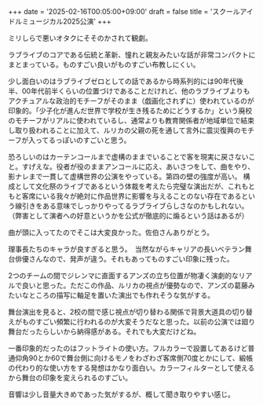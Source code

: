 +++
date = '2025-02-16T00:05:00+09:00'
draft = false
title = 'スクールアイドルミュージカル2025公演'
+++


ミリしらで悪いオタクにそそのかされて観劇。

ラブライブのコアである伝統と革新、憧れと親友みたいな話が非常コンパクトにまとまっている。ものすごい良いがものすごい布教しにくい。

少し面白いのはラブライブゼロとしての話であるから時系列的には90年代後半、00年代前半くらいの位置づけであることだけれど、他のラブライブよりもアクチュアルな政治的モチーフがそのまま（戯画化されずに）使われているのが印象的。「少子化が進んだ世界で学校が生き残るためにどうするか」という廃校のモチーフがリアルに使われているし、通常よりも教育関係者が地域単位で結束し取り扱われることに加えて、ルリカの父親の死を通して言外に震災復興のモチーフが入ってるっぽいのすごいと思う。

恐ろしいのはカーテンコールまで虚構のままでいることで客を現実に戻さないこと。すげえな。役者が役のままアンコールに応え、あいさつをして、曲をやり、影ナレまで一貫して虚構世界の公演をやっている。第四の壁の強度が高い。
構成として文化祭のライブであるという体裁を考えたら完璧な演出だが、これもともと客席にいる我々が絶対に作品世界に影響を与えることのない存在であるという線引きをある意味でしっかりやってるラブライブらしさなのかもしれない。（弊害として演者への好意というかを公式が徹底的に煽るという話はあるが）

曲が頭に入ってたのでそこは大変良かった。佐伯さんありがとう。

理事長たちのキャラが良すぎると思う。　当然ながらキャリアの長いベテラン舞台俳優さんなので、発声が違う。それもあってものすごい印象に残った。

2つのチームの間でジレンマに直面するアンズの立ち位置が物凄く演劇的なリアルで良いと思った。ただこの作品、ルリカの視点が優勢なので、アンズの葛藤みたいなところの描写に軸足を置いた演出でも作れそうな気がする。

舞台演出を見ると、2校の間で感じ視点が切り替わる関係で背景大道具の切り替えがものすごい頻繁に行われるのが大変そうだなと思った。以前の公演では廻り舞台だったらしいから納得感がある。それでも大変だけどね。

一番印象的だったのはフットライトの使い方。フルカラーで設置してあるけど普通仰角90とか60で舞台側に向けるモノをわざわざ客席側70度とかにして、緞帳の代わり的な使い方をする発想はかなり面白い。カラーフィルターとして使えるから舞台の印象を変えられるのすごい。

音響は少し音量大きめであった気がするが、概して聞き取りやすい感じ。






